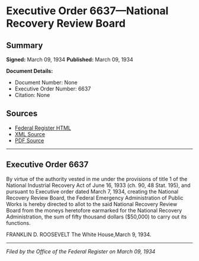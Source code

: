 # Executive Order 6637—National Recovery Review Board

## Summary

**Signed:** March 09, 1934
**Published:** March 09, 1934

**Document Details:**
- Document Number: None
- Executive Order Number: 6637
- Citation: None

## Sources
- [Federal Register HTML](https://www.presidency.ucsb.edu/documents/executive-order-6637-national-recovery-review-board)
- [XML Source](None)
- [PDF Source](None)

---

## Executive Order 6637

By virtue of the authority vested in me under the provisions of title 1 of the National Industrial Recovery Act of June 16, 1933 (ch. 90, 48 Stat. 195), and pursuant to Executive order dated March 7, 1934, creating the National Recovery Review Board, the Federal Emergency Administration of Public Works is hereby directed to allot to the said National Recovery Review Board from the moneys heretofore earmarked for the National Recovery Administration, the sum of fifty thousand dollars ($50,000) to carry out its functions.

FRANKLIN D. ROOSEVELT
The White House,March 9, 1934.

---

*Filed by the Office of the Federal Register on March 09, 1934*
